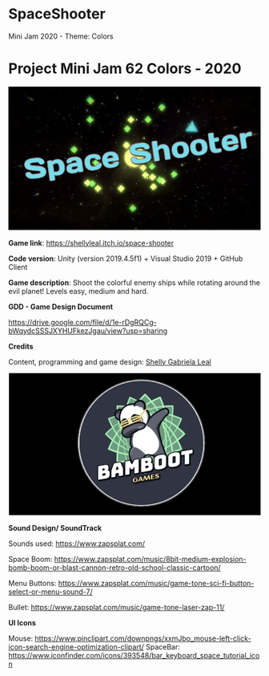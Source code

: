 # SpaceShooter
Mini Jam 2020 - Theme: Colors


# Project Mini Jam 62 Colors - 2020

![Space Shooter](https://github.com/ShellyLeal/SpaceShooter/blob/master/Images/gamefront.jpeg)

**Game link**: https://shellyleal.itch.io/space-shooter

**Code version**: Unity (version 2019.4.5f1) + Visual Studio 2019 + GitHub Client

**Game description**: Shoot the colorful enemy ships while rotating around the evil planet! Levels easy, medium and hard.

**GDD - Game Design Document**

https://drive.google.com/file/d/1e-rDgRQCg-bWqydcSSSJXYHUFkezJgau/view?usp=sharing

**Credits**

Content, programming and game design: <a href="https://br.linkedin.com/in/shelly-leal" target="_blank">Shelly Gabriela Leal</a>

![Logo](https://github.com/ShellyLeal/SpaceShooter/blob/master/Images/bamboot.jpg)


**Sound Design/ SoundTrack**

Sounds used:
https://www.zapsplat.com/

Space Boom: https://www.zapsplat.com/music/8bit-medium-explosion-bomb-boom-or-blast-cannon-retro-old-school-classic-cartoon/

Menu Buttons: https://www.zapsplat.com/music/game-tone-sci-fi-button-select-or-menu-sound-7/

Bullet: https://www.zapsplat.com/music/game-tone-laser-zap-11/

**UI Icons**

Mouse: https://www.pinclipart.com/downpngs/xxmJbo_mouse-left-click-icon-search-engine-optimization-clipart/
SpaceBar: https://www.iconfinder.com/icons/393548/bar_keyboard_space_tutorial_icon
